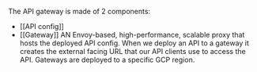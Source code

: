 The API gateway is made of 2 components:
- [[API config]]
- [[Gateway]] AN Envoy-based, high-performance, scalable proxy that hosts the deployed API config. When we deploy an API to a gateway it creates the external facing URL that our API clients use to access the API. Gateways are deployed to a specific GCP region.